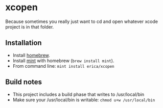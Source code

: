 # xcopen

Because sometimes you really just want to cd and open whatever xcode project is in that folder.


## Installation

* Install [homebrew](https://brew.sh).
* Install [mint](https://github.com/yonaskolb/Mint) with homebrew (`brew install mint`).
* From command line: `mint install erica/xcopen`

## Build notes

* This project includes a build phase that writes to /usr/local/bin
* Make sure your /usr/local/bin is writable: `chmod u+w /usr/local/bin`
